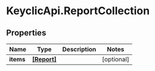 # KeyclicApi.ReportCollection

## Properties
Name | Type | Description | Notes
------------ | ------------- | ------------- | -------------
**items** | [**[Report]**](Report.md) |  | [optional] 


